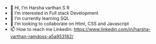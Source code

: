 - 👋 Hi, I’m Harsha varthan S R
- 👀 I’m interested in Full stack Development
- 🌱 I’m currently learning SQL
- 💞️ I’m looking to collaborate on Html, CSS and Javascript
- 📫 How to reach me Linkedin:  https://www.linkedin.com/in/harsha-varthan-ramdoss-a5a953182/

<!---
Harshavarthan07/Harshavarthan07 is a ✨ special ✨ repository because its `README.md` (this file) appears on your GitHub profile.
You can click the Preview link to take a look at your changes.
--->
